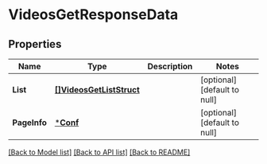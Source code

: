 # VideosGetResponseData

## Properties
Name | Type | Description | Notes
------------ | ------------- | ------------- | -------------
**List** | [**[]VideosGetListStruct**](VideosGetListStruct.md) |  | [optional] [default to null]
**PageInfo** | [***Conf**](conf.md) |  | [optional] [default to null]

[[Back to Model list]](../README.md#documentation-for-models) [[Back to API list]](../README.md#documentation-for-api-endpoints) [[Back to README]](../README.md)


